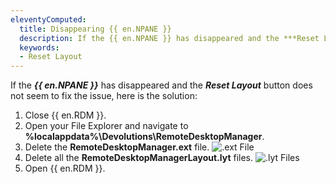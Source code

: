 ```yaml
---
eleventyComputed:
  title: Disappearing {{ en.NPANE }}
  description: If the {{ en.NPANE }} has disappeared and the ***Reset Layout*** button does not seem to fix the issue, this is an alternate solution.
  keywords:
  - Reset Layout
---
```


If the ***{{ en.NPANE }}*** has disappeared and the ***Reset Layout*** button does not seem to fix the issue, here is the solution:  

1. Close {{ en.RDM }}. 
1. Open your File Explorer and navigate to **%localappdata%\Devolutions\RemoteDesktopManager**.  
1. Delete the **RemoteDesktopManager.ext** file. 
![.ext File](https://webdevolutions.azureedge.net/docs/en/kb/KB0006.png) 
1. Delete all the **RemoteDesktopManagerLayout.lyt** files. 
![.lyt Files](https://webdevolutions.azureedge.net/docs/en/kb/KB0007.png) 
1. Open {{ en.RDM }}. 
